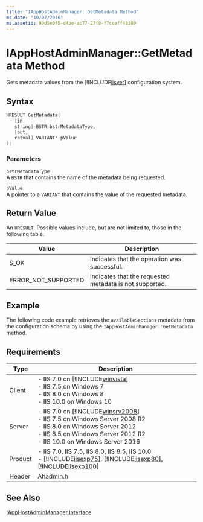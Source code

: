 ```yaml
---
title: "IAppHostAdminManager::GetMetadata Method"
ms.date: "10/07/2016"
ms.assetid: 90d5e0f5-d4be-ac77-27f8-f7cceff48380
---
```

# IAppHostAdminManager::GetMetadata Method
Gets metadata values from the [!INCLUDE[iisver](../../wmi-provider/includes/iisver-md.md)] configuration system.  
  
## Syntax  
  
```cpp  
HRESULT GetMetadata(  
   [in,  
   string] BSTR bstrMetadataType,  
   [out,  
   retval] VARIANT* pValue  
);  
```  
  
### Parameters  
 `bstrMetadataType`  
 A `BSTR` that contains the name of the metadata being requested.  
  
 `pValue`  
 A pointer to a `VARIANT` that contains the value of the requested metadata.  
  
## Return Value  
 An `HRESULT`. Possible values include, but are not limited to, those in the following table.  
  
|Value|Description|  
|-----------|-----------------|  
|S_OK|Indicates that the operation was successful.|  
|ERROR_NOT_SUPPORTED|Indicates that the requested metadata is not supported.|  
  
## Example  
 The following code example retrieves the `availableSections` metadata from the configuration schema by using the `IAppHostAdminManager::GetMetadata` method.  
  
<!-- TODO: review snippet reference  [!CODE [IAppHostAdminLibrary#3](IAppHostAdminLibrary#3)]  -->  
  
## Requirements  
  
|Type|Description|  
|----------|-----------------|  
|Client|-   IIS 7.0 on [!INCLUDE[winvista](../../wmi-provider/includes/winvista-md.md)]<br />-   IIS 7.5 on Windows 7<br />-   IIS 8.0 on Windows 8<br />-   IIS 10.0 on Windows 10|  
|Server|-   IIS 7.0 on [!INCLUDE[winsrv2008](../../wmi-provider/includes/winsrv2008-md.md)]<br />-   IIS 7.5 on Windows Server 2008 R2<br />-   IIS 8.0 on Windows Server 2012<br />-   IIS 8.5 on Windows Server 2012 R2<br />-   IIS 10.0 on Windows Server 2016|  
|Product|-   IIS 7.0, IIS 7.5, IIS 8.0, IIS 8.5, IIS 10.0<br />-   [!INCLUDE[iisexp75](../../web-development-reference/native-code-api-reference/includes/iisexp75-md.md)], [!INCLUDE[iisexp80](../../web-development-reference/native-code-api-reference/includes/iisexp80-md.md)], [!INCLUDE[iisexp100](../../web-development-reference/native-code-api-reference/includes/iisexp100-md.md)]|  
|Header|Ahadmin.h|  
  
## See Also  
 [IAppHostAdminManager Interface](../../web-development-reference\native-code-api-reference/iapphostadminmanager-interface.md)